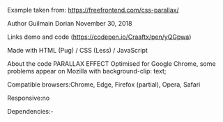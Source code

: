 Example taken from: https://freefrontend.com/css-parallax/

Author
Guilmain Dorian
November 30, 2018

Links
demo and code
(https://codepen.io/Craaftx/pen/yQGpwa)

Made with
HTML (Pug) / CSS (Less) / JavaScript

About the code
PARALLAX EFFECT
Optimised for Google Chrome, some problems appear on Mozilla with background-clip: text;

Compatible browsers:Chrome, Edge, Firefox (partial), Opera, Safari

Responsive:no

Dependencies:-

